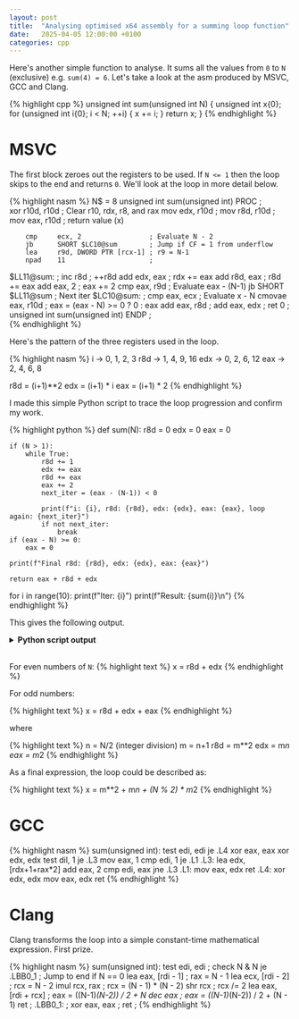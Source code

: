 ```yaml
---
layout: post
title:  "Analysing optimised x64 assembly for a summing loop function"
date:   2025-04-05 12:00:00 +0100
categories: cpp
---
```


Here's another simple function to analyse. It sums all the values from `0` to `N` (exclusive) e.g. `sum(4) = 6`.
Let's take a look at the asm produced by MSVC, GCC and Clang.

{% highlight cpp %}
unsigned int sum(unsigned int N) {
    unsigned int x{0};
    for (unsigned int i{0}; i < N; ++i) {
        x += i;
    }
    return x;
}
{% endhighlight %}

# MSVC

The first block zeroes out the registers to be used.
If `N <= 1` then the loop skips to the end and returns `0`.
We'll look at the loop in more detail below.

{% highlight nasm %}
N$ = 8
unsigned int sum(unsigned int) PROC    ;   
        xor     r10d, r10d             ; Clear r10, rdx, r8, and rax
        mov     edx, r10d              ;
        mov     r8d, r10d              ; 
        mov     eax, r10d              ; return value (x)
        
        cmp     ecx, 2                 ; Evaluate N - 2
        jb      SHORT $LC10@sum        ; Jump if CF = 1 from underflow
        lea     r9d, DWORD PTR [rcx-1] ; r9 = N-1
        npad    11                     ; 
$LL11@sum:                             ;
        inc     r8d                    ; ++r8d
        add     edx, eax               ; rdx += eax
        add     r8d, eax               ; r8d += eax
        add     eax, 2                 ; eax += 2
        cmp     eax, r9d               ; Evaluate eax - (N-1)
        jb      SHORT $LL11@sum        ; Next iter
$LC10@sum:                             ;
        cmp     eax, ecx               ; Evaluate x - N
        cmovae  eax, r10d              ; eax = (eax - N) >= 0 ? 0 : eax
        add     eax, r8d               ; 
        add     eax, edx               ; 
        ret     0                      ;
unsigned int sum(unsigned int) ENDP    ;                         
{% endhighlight %}

Here's the pattern of the three registers used in the loop.

{% highlight nasm %}
i   -> 0, 1, 2, 3
r8d -> 1, 4, 9, 16
edx -> 0, 2, 6, 12
eax -> 2, 4, 6, 8

r8d = (i+1)**2
edx = (i+1) * i
eax = (i+1) * 2
{% endhighlight %}

I made this simple Python script to trace the loop progression and confirm my work.

{% highlight python %}
def sum(N):
    r8d = 0
    edx = 0
    eax = 0

    if (N > 1):
        while True:
            r8d += 1
            edx += eax
            r8d += eax
            eax += 2
            next_iter = (eax - (N-1)) < 0

            print(f"i: {i}, r8d: {r8d}, edx: {edx}, eax: {eax}, loop again: {next_iter}")
            if not next_iter:
                break
    if (eax - N) >= 0:
        eax = 0

    print(f"Final r8d: {r8d}, edx: {edx}, eax: {eax}")

    return eax + r8d + edx

for i in range(10):
    print(f"Iter: {i}")
    print(f"Result: {sum(i)}\n")
{% endhighlight %}

This gives the following output.

<details>
<summary>
<b>Python script output</b>
</summary>
{% highlight text %}
Iter: 0
Final r8d: 0, edx: 0, eax: 0
Result: 0

Iter: 1
Final r8d: 0, edx: 0, eax: 0
Result: 0

Iter: 2
i: 2, r8d: 1, edx: 0, eax: 2, loop again: False
Final r8d: 1, edx: 0, eax: 0
Result: 1

Iter: 3
i: 3, r8d: 1, edx: 0, eax: 2, loop again: False
Final r8d: 1, edx: 0, eax: 2
Result: 3

Iter: 4
i: 4, r8d: 1, edx: 0, eax: 2, loop again: True
i: 4, r8d: 4, edx: 2, eax: 4, loop again: False
Final r8d: 4, edx: 2, eax: 0
Result: 6

Iter: 5
i: 5, r8d: 1, edx: 0, eax: 2, loop again: True
i: 5, r8d: 4, edx: 2, eax: 4, loop again: False
Final r8d: 4, edx: 2, eax: 4
Result: 10

Iter: 6
i: 6, r8d: 1, edx: 0, eax: 2, loop again: True
i: 6, r8d: 4, edx: 2, eax: 4, loop again: True
i: 6, r8d: 9, edx: 6, eax: 6, loop again: False
Final r8d: 9, edx: 6, eax: 0
Result: 15

Iter: 7
i: 7, r8d: 1, edx: 0, eax: 2, loop again: True
i: 7, r8d: 4, edx: 2, eax: 4, loop again: True
i: 7, r8d: 9, edx: 6, eax: 6, loop again: False
Final r8d: 9, edx: 6, eax: 6
Result: 21

Iter: 8
i: 8, r8d: 1, edx: 0, eax: 2, loop again: True
i: 8, r8d: 4, edx: 2, eax: 4, loop again: True
i: 8, r8d: 9, edx: 6, eax: 6, loop again: True
i: 8, r8d: 16, edx: 12, eax: 8, loop again: False
Final r8d: 16, edx: 12, eax: 0
Result: 28

Iter: 9
i: 9, r8d: 1, edx: 0, eax: 2, loop again: True
i: 9, r8d: 4, edx: 2, eax: 4, loop again: True
i: 9, r8d: 9, edx: 6, eax: 6, loop again: True
i: 9, r8d: 16, edx: 12, eax: 8, loop again: False
Final r8d: 16, edx: 12, eax: 8
Result: 36
{% endhighlight %}
</details>
<br>

For even numbers of `N`:
{% highlight text %}
x = r8d + edx
{% endhighlight %}
 
For odd numbers:

{% highlight text %}
x = r8d + edx + eax
{% endhighlight %}

where

{% highlight text %}
n = N/2 (integer division)
m = n+1
r8d = m**2
edx = m*n
eax = m*2
{% endhighlight %}
 
As a final expression, the loop could be described as: 

{% highlight text %}
x = m**2 + m*n + (N % 2) * m*2
{% endhighlight %}

# GCC

{% highlight nasm %}
sum(unsigned int):
        test    edi, edi
        je      .L4
        xor     eax, eax
        xor     edx, edx
        test    dil, 1
        je      .L3
        mov     eax, 1
        cmp     edi, 1
        je      .L1
.L3:
        lea     edx, [rdx+1+rax*2]
        add     eax, 2
        cmp     edi, eax
        jne     .L3
.L1:
        mov     eax, edx
        ret
.L4:
        xor     edx, edx
        mov     eax, edx
        ret
{% endhighlight %}

# Clang

Clang transforms the loop into a simple constant-time mathematical expression.
First prize.

{% highlight nasm %}
sum(unsigned int):
        test    edi, edi                ; check N & N
        je      .LBB0_1                 ; Jump to end if N == 0
        lea     eax, [rdi - 1]          ; rax = N - 1 
        lea     ecx, [rdi - 2]          ; rcx = N - 2 
        imul    rcx, rax                ; rcx = (N - 1) * (N - 2)
        shr     rcx                     ; rcx /= 2
        lea     eax, [rdi + rcx]        ; eax = ((N-1)*(N-2)) / 2 + N
        dec     eax                     ; eax = ((N-1)*(N-2)) / 2 + (N - 1)
        ret                             ; 
.LBB0_1:                                ;
        xor     eax, eax                ;
        ret                             ;
{% endhighlight %}
